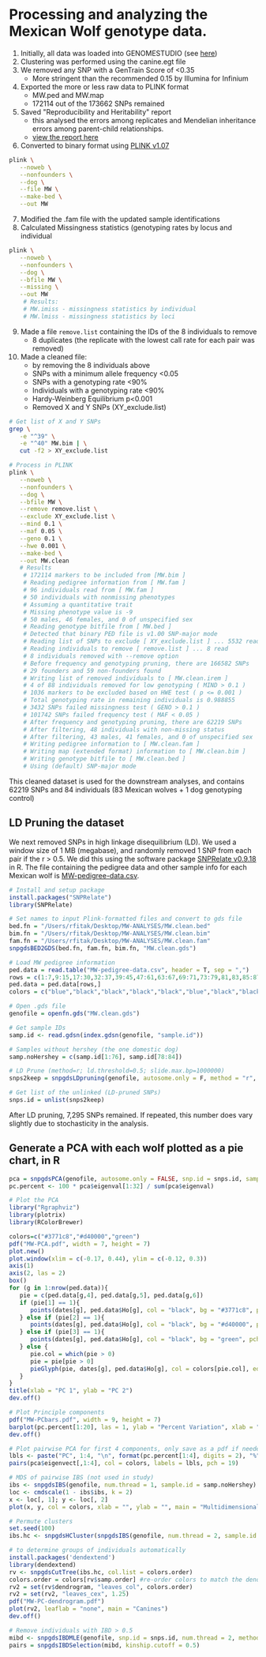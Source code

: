 # Processing and analyzing the Mexican Wolf genotype data.
1. Initially, all data was loaded into GENOMESTUDIO (see [here](https://www.illumina.com/techniques/microarrays/array-data-analysis-experimental-design/genomestudio.html))
2. Clustering was performed using the canine.egt file
3. We removed any SNP with a GenTrain Score of <0.35
    - More stringent than the recommended 0.15 by Illumina for Infinium
4. Exported the more or less raw data to PLINK format
    - MW.ped and MW.map
    - 172114 out of the 173662 SNPs remained
5. Saved "Reproducibility and Heritability" report
    - this analysed the errors among replicates and Mendelian inheritance errors among parent-child relationships.
    - [view the report here](./Data/MW-5-9-2014-Reproducibility_and_Heritability_Report.csv)
6. Converted to binary format using [PLINK v1.07](http://zzz.bwh.harvard.edu/plink/)
```bash
plink \
   --noweb \
   --nonfounders \
   --dog \
   --file MW \
   --make-bed \
   --out MW
```
7.  Modified the .fam file with the updated sample identifications
8.  Calculated Missingness statistics (genotyping rates by locus and individual
```bash
plink \
   --noweb \
   --nonfounders \
   --dog \
   --bfile MW \
   --missing \
   --out MW
	# Results:
	# MW.imiss - missingness statistics by individual
	# MW.lmiss - missingness statistics by loci
```
9.  Made a file `remove.list` containing the IDs of the 8 individuals to remove
    - 8 duplicates (the replicate with the lowest call rate for each pair was removed)
10. Made a cleaned file:
    - by removing the 8 individuals above
    - SNPs with a minimum allele frequency <0.05
    - SNPs with a genotyping rate <90%
    - Individuals with a genotyping rate <90%
    - Hardy-Weinberg Equilibrium p<0.001
    - Removed X and Y SNPs (XY\_exclude.list)
```bash
# Get list of X and Y SNPs
grep \
   -e "^39" \
   -e "^40" MW.bim | \
   cut -f2 > XY_exclude.list

# Process in PLINK
plink \
   --noweb \
   --nonfounders \
   --dog \
   --bfile MW \
   --remove remove.list \
   --exclude XY_exclude.list \
   --mind 0.1 \
   --maf 0.05 \
   --geno 0.1 \
   --hwe 0.001 \
   --make-bed \
   --out MW.clean
   # Results
	# 172114 markers to be included from [MW.bim ]
	# Reading pedigree information from [ MW.fam ] 
	# 96 individuals read from [ MW.fam ] 
	# 50 individuals with nonmissing phenotypes
	# Assuming a quantitative trait
	# Missing phenotype value is -9
	# 50 males, 46 females, and 0 of unspecified sex
	# Reading genotype bitfile from [ MW.bed ] 
	# Detected that binary PED file is v1.00 SNP-major mode
	# Reading list of SNPs to exclude [ XY_exclude.list ] ... 5532 read
	# Reading individuals to remove [ remove.list ] ... 8 read
	# 8 individuals removed with --remove option
	# Before frequency and genotyping pruning, there are 166582 SNPs
	# 29 founders and 59 non-founders found
	# Writing list of removed individuals to [ MW.clean.irem ]
	# 4 of 88 individuals removed for low genotyping ( MIND > 0.1 )
	# 1036 markers to be excluded based on HWE test ( p <= 0.001 )
	# Total genotyping rate in remaining individuals is 0.988855
	# 3432 SNPs failed missingness test ( GENO > 0.1 )
	# 101742 SNPs failed frequency test ( MAF < 0.05 )
	# After frequency and genotyping pruning, there are 62219 SNPs
	# After filtering, 48 individuals with non-missing status
	# After filtering, 43 males, 41 females, and 0 of unspecified sex
	# Writing pedigree information to [ MW.clean.fam ] 
	# Writing map (extended format) information to [ MW.clean.bim ] 
	# Writing genotype bitfile to [ MW.clean.bed ] 
	# Using (default) SNP-major mode
```

This cleaned dataset is used for the downstream analyses, and contains 62219 SNPs and 84 individuals (83 Mexican wolves + 1 dog genotyping control)

## LD Pruning the dataset
We next removed SNPs in high linkage disequilibrium (LD).  We used a window size of 1 MB (megabase), and randomly removed 1 SNP from each pair if the r > 0.5.  We did this using the software package [SNPRelate v0.9.18](http://bioconductor.org/packages/release/bioc/html/SNPRelate.html) in R.  The file containing the pedigree data and other sample info for each Mexican wolf is [MW-pedigree-data.csv](./Data/MW-pedigree-data.csv).
```R
# Install and setup package
install.packages("SNPRelate")
library(SNPRelate)

# Set names to input Plink-formatted files and convert to gds file
bed.fn = "/Users/rfitak/Desktop/MW-ANALYSES/MW.clean.bed"
bim.fn = "/Users/rfitak/Desktop/MW-ANALYSES/MW.clean.bim"
fam.fn = "/Users/rfitak/Desktop/MW-ANALYSES/MW.clean.fam"
snpgdsBED2GDS(bed.fn, fam.fn, bim.fn, "MW.clean.gds")

# Load MW pedigree information
ped.data = read.table("MW-pedigree-data.csv", header = T, sep = ",")
rows = c(1:7,9:15,17:30,32:37,39:45,47:61,63:67,69:71,73:79,81,83,85:87,89:92,94:96)
ped.data = ped.data[rows,]
colors = c("blue","black","black","black","black","blue","black","black","black","black","blue","blue","black","black","blue","black","black","black","black","blue","black","black","black","blue","blue","blue","black","black","black","blue","blue","black","black","black","blue","black","black","blue","black","black","black","black","blue","blue","blue","blue","black","green","blue","blue","black","blue","blue","blue","green","blue","blue","blue","green","red","green","blue","green","black","black","blue","blue","blue","black","blue","black","blue","black","black","black","black","black","blue","black","red","green","black","blue")

# Open .gds file
genofile = openfn.gds("MW.clean.gds")

# Get sample IDs
samp.id <- read.gdsn(index.gdsn(genofile, "sample.id"))

# Samples without hershey (the one domestic dog)
samp.noHershey = c(samp.id[1:76], samp.id[78:84])

# LD Prune (method=r; ld.threshold=0.5; slide.max.bp=1000000)
snps2keep = snpgdsLDpruning(genofile, autosome.only = F, method = "r", slide.max.bp = 1000000, verbose = T, ld.threshold = 0.5, sample.id = samp.noHershey)

# Get list of the unlinked (LD-pruned SNPs)
snps.id = unlist(snps2keep)
```

After LD pruning, 7,295 SNPs remained.  If repeated, this number does vary slightly due to stochasticity in the analysis.

## Generate a PCA with each wolf plotted as a pie chart, in R

```R
pca = snpgdsPCA(genofile, autosome.only = FALSE, snp.id = snps.id, sample.id = samp.noHershey)
pc.percent <- 100 * pca$eigenval[1:32] / sum(pca$eigenval)

# Plot the PCA
library("Rgraphviz")
library(plotrix)
library(RColorBrewer)

colors=c("#3771c8","#d40000","green")
pdf("MW-PCA.pdf", width = 7, height = 7)
plot.new()
plot.window(xlim = c(-0.17, 0.44), ylim = c(-0.12, 0.3))
axis(1)
axis(2, las = 2)
box()
for (g in 1:nrow(ped.data)){
   pie = c(ped.data[g,4], ped.data[g,5], ped.data[g,6])
   if (pie[1] == 1){
      points(dates[g], ped.data$Ho[g], col = "black", bg = "#3771c8", pch = 21, cex = 2)
   } else if (pie[2] == 1){
      points(dates[g], ped.data$Ho[g], col = "black", bg = "#d40000", pch = 21, cex = 2)
   } else if (pie[3] == 1){
      points(dates[g], ped.data$Ho[g], col = "black", bg = "green", pch = 21, cex = 2)
   } else {
      pie.col = which(pie > 0)
      pie = pie[pie > 0]
      pieGlyph(pie, dates[g], ped.data$Ho[g], col = colors[pie.col], edges = 200, radius = 0.007, labels = NA, border = T)
   }
}
title(xlab = "PC 1", ylab = "PC 2")
dev.off()

# Plot Principle components
pdf("MW-PCbars.pdf", width = 9, height = 7)
barplot(pc.percent[1:20], las = 1, ylab = "Percent Variation", xlab = "Principle Component", names.arg = c(1:20), ylim = c(0, 20), axis.lty = 1)
dev.off()

# Plot pairwise PCA for first 4 components, only save as a pdf if needed later
lbls <- paste("PC", 1:4, "\n", format(pc.percent[1:4], digits = 2), "%", sep = "")
pairs(pca$eigenvect[,1:4], col = colors, labels = lbls, pch = 19)

# MDS of pairwise IBS (not used in study)
ibs <- snpgdsIBS(genofile, num.thread = 1, sample.id = samp.noHershey)
loc <- cmdscale(1 - ibs$ibs, k = 2)
x <- loc[, 1]; y <- loc[, 2]
plot(x, y, col = colors, xlab = "", ylab = "", main = "Multidimensional Scaling Analysis (IBS Distance)", pch = 19)

# Permute clusters
set.seed(100)
ibs.hc <- snpgdsHCluster(snpgdsIBS(genofile, num.thread = 2, sample.id = samp.noHershey))

# to determine groups of individuals automatically
install.packages('dendextend')
library(dendextend)
rv <- snpgdsCutTree(ibs.hc, col.list = colors.order)
colors.order = colors[rv$samp.order] #re-order colors to match the dendrogram
rv2 = set(rv$dendrogram, "leaves_col", colors.order)
rv2 = set(rv2, "leaves_cex", 1.25)
pdf("MW-PC-dendrogram.pdf")
plot(rv2, leaflab = "none", main = "Canines")
dev.off()

# Remove individuals with IBD > 0.5
mibd <- snpgdsIBDMLE(genofile, snp.id = snps.id, num.thread = 2, method = "EM", autosome.only = FALSE)
pairs = snpgdsIBDSelection(mibd, kinship.cutoff = 0.5)
```


